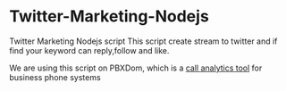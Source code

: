 # Twitter-Marketing-Nodejs
Twitter Marketing Nodejs script
This script create stream to twitter and if find your keyword can reply,follow and like.

We are using this script on PBXDom, which is a [call analytics tool](https://www.pbxdom.com/call-analytics-monitoring) for business phone systems 
